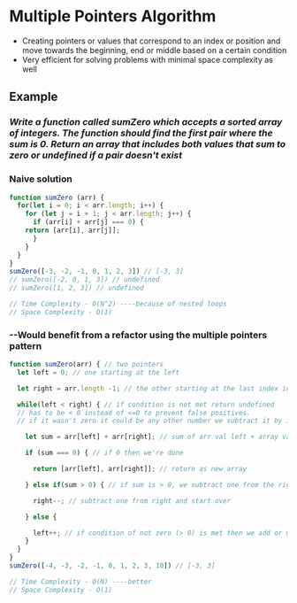 # Multiple Pointers Algorithm

* Creating pointers or values that correspond to an index or position and move towards the beginning, end or middle based on a certain condition
* Very efficient for solving problems with minimal space complexity as well

## Example

### *Write a function called sumZero which accepts a sorted array of integers. The function should find the first pair where the sum is 0. Return an array that includes both values that sum to zero or undefined if a pair doesn't exist*

### Naive solution

```javascript
function sumZero (arr) {
  for(let i = 0; i < arr.length; i++) {
    for (let j = i + 1; j < arr.length; j++) {
      if (arr[i] + arr[j] === 0) {
    return [arr[i], arr[j]];
      }
    }
  }
}
sumZero([-3, -2, -1, 0, 1, 2, 3]) // [-3, 3]
// sumZero([-2, 0, 1, 3]) // undefined
// sumZero([1, 2, 3]) // undefined

// Time Complexity - O(N^2) ----because of nested loops
// Space Complexity - O(1)
```

### --Would benefit from a refactor using the multiple pointers pattern

```javascript
function sumZero(arr) { // two pointers
  let left = 0; // one starting at the left

  let right = arr.length -1; // the other starting at the last index in the array

  while(left < right) { // if condition is not met return undefined
  // has to be < 0 instead of <=0 to prevent false positives.
  // if it wasn't zero it could be any other number we subtract it by itself or subtract it from itself. We're going to get zero. So we have to stop there and that's why we have while left is less than right rather than less than or equal to right.

    let sum = arr[left] + arr[right]; // sum of arr val left + array val right

    if (sum === 0) { // if 0 then we're done

      return [arr[left], arr[right]]; // return as new array

    } else if(sum > 0) { // if sum is > 0, we subtract one from the right(index)

      right--; // subtract one from right and start over

    } else {

      left++; // if condition of not zero (> 0) is met then we add or move to the right from the beginning of the array
    }
  }
}
sumZero([-4, -3, -2, -1, 0, 1, 2, 3, 10]) // [-3, 3]

// Time Complexity - O(N) ----better
// Space Complexity - O(1)
```